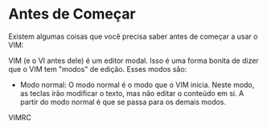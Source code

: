# Antes de Começar

Existem algumas coisas que você precisa saber antes de começar a usar o VIM:

VIM (e o VI antes dele) é um editor modal. Isso é uma forma bonita de dizer que o VIM tem "modos" de edição. Esses modos são:

* Modo normal: O modo normal é o modo que o VIM inicia. Neste modo, as teclas irão modificar o texto, mas não editar o conteúdo em si. A partir do modo normal é que se passa para os demais modos.

VIMRC